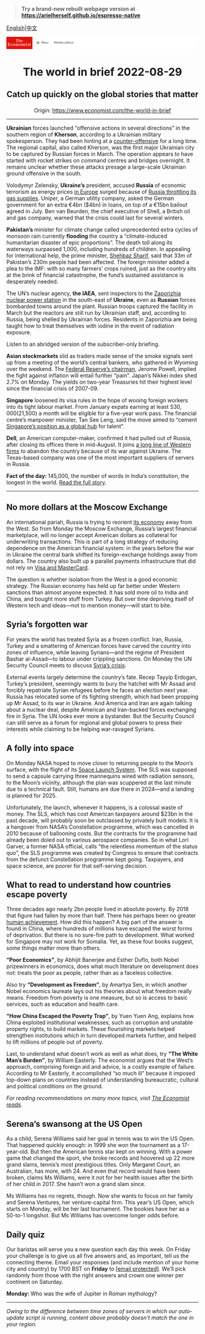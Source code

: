> **Try a brand-new rebuilt webpage version at https://arielherself.github.io/espresso-native**

[English](https://github.com/arielherself/espresso/blob/main/README.md)|[中文](https://github-com.translate.goog/arielherself/espresso/blob/main/README.md?_x_tr_sl=en&_x_tr_tl=zh-CN&_x_tr_hl=zh-CN&_x_tr_pto=wapp)



![The Economist](menubar.png)

# <p align="center">The world in brief 2022-08-29</p>

## <p align="center">Catch up quickly on the global stories that matter</p>

<p align="center">Origin: <a href="https://www.economist.com/the-world-in-brief">https://www.economist.com/the-world-in-brief</a><hr>

<strong>Ukrainian</strong> forces launched “offensive actions in several directions” in the southern region of <strong>Kherson</strong>, according to a Ukrainian military spokesperson. They had been hinting at a [counter-offensive](https://www.economist.com/europe/2022/08/14/a-ukrainian-counter-offensive-in-kherson-faces-steep-odds) for a long time. The regional capital, also called Kherson, was the first major Ukrainian city to be captured by Russian forces in March. The operation appears to have started with rocket strikes on command centres and bridges overnight. It remains unclear whether these attacks presage a large-scale Ukrainian ground offensive in the south.

Volodymyr Zelensky, <strong>Ukraine’s</strong> president, accused <strong>Russia </strong>of economic terrorism as energy prices [in Europe](https://www.economist.com/business/2022/07/14/can-deutschland-ag-cope-with-the-russian-gas-shock) surged because of [Russia throttling its gas supplies](https://www.economist.com/europe/2022/07/11/europe-is-preparing-for-russian-gas-to-be-cut-off-this-winter). Uniper, a German utility company, asked the German government for an extra €4bn ($4bn) in loans, on top of a €15bn bailout agreed in July. Ben van Beurden, the chief executive of Shell, a British oil and gas company, warned that the crisis could last for several winters.

<strong>Pakistan’s </strong>minister for climate change called unprecedented extra cycles of monsoon rain currently <strong>flooding </strong>the country a “climate-induced humanitarian disaster of epic proportions”. The death toll along its waterways surpassed 1,000, including hundreds of children. In appealing for international help, the prime minister, [Shehbaz Sharif](https://www.economist.com/by-invitation/2022/08/13/pakistans-prime-minister-on-his-drive-to-modernise-the-country), said that 33m of Pakistan’s 230m people had been affected. The foreign minister added a plea to the IMF: with so many farmers’ crops ruined, just as the country sits at the brink of financial catastrophe, the fund’s sustained assistance is desperately needed.

The UN’s nuclear agency, <strong>the IAEA</strong>, sent inspectors to the [Zaporizhia nuclear power station](https://www.economist.com/the-economist-explains/2022/08/19/what-is-at-stake-at-ukraines-zaporizhia-nuclear-plant) in the south-east of <strong>Ukraine</strong>, even as <strong>Russian</strong> forces bombarded towns around the plant. Russian troops captured the facility in March but the reactors are still run by Ukrainian staff, and, according to Russia, being shelled by Ukrainian forces. Residents in Zaporizhia are being taught how to treat themselves with iodine in the event of radiation exposure.

Listen to an abridged version of the subscriber-only briefing.

<strong>Asian stockmarkets </strong>slid as traders made sense of the smoke signals sent up from a meeting of the world’s central bankers, who gathered in Wyoming over the weekend. The [Federal Reserve’s chairman](https://www.economist.com/finance-and-economics/2022/07/21/the-fed-put-morphs-into-a-fed-call), Jerome Powell, implied the fight against inflation will entail further “pain”. Japan’s Nikkei index shed 2.7% on Monday. The yields on two-year Treasuries hit their highest level since the financial crisis of 2007-09.

<strong>Singapore</strong> loosened its visa rules in the hope of wooing foreign workers into its tight labour market. From January expats earning at least S$30,000 ($21,500) a month will be eligible for a five-year work pass. The financial centre’s manpower minister, Tan See Leng, said the move aimed to “cement [Singapore’s position as a global hub](https://www.economist.com/finance-and-economics/2022/06/29/the-battle-between-asias-financial-centres-is-heating-up) for talent”.

<strong>Dell</strong>, an American computer-maker, confirmed it had pulled out of Russia, after closing its offices there in mid-August. It joins [a long line of Western firms](https://www.economist.com/business/western-firms-thorny-russian-dilemmas/21808196) to abandon the country because of its war against Ukraine. The Texas-based company was one of the most important suppliers of servers in Russia.

<strong>Fact of the day: </strong>145,000, the number of words in India’s constitution, the longest in the world. [Read the full story](https://www.economist.com/international/2022/08/25/dictators-and-utopians-are-fond-of-fiddling-with-constitutions).

----------

## No more dollars at the Moscow Exchange

An international pariah, Russia is trying to reorient [its economy](https://www.economist.com/finance-and-economics/2022/03/05/vladimir-putins-fortress-russia-is-crumbling) away from the West. So from Monday the Moscow Exchange, Russia’s largest financial marketplace, will no longer accept American dollars as collateral for underwriting transactions. This is part of a long strategy of reducing dependence on the American financial system: in the years before the war in Ukraine the central bank shifted its foreign-exchange holdings away from dollars. The country also built up a parallel payments infrastructure that did not rely on [Visa and MasterCard](https://www.economist.com/finance-and-economics/2022/08/17/can-the-visa-mastercard-duopoly-be-broken).

The question is whether isolation from the West is a good economic strategy. The Russian economy has held up far better under Western sanctions than almost anyone expected. It has sold more oil to India and China, and bought more stuff from Turkey. But over time depriving itself of Western tech and ideas—not to mention money—will start to bite.

## Syria’s forgotten war

For years the world has treated Syria as a frozen conflict. Iran, Russia, Turkey and a smattering of American forces have carved the country into zones of influence, while leaving Syrians—and the regime of President Bashar al-Assad—to labour under crippling sanctions. On Monday the UN Security Council meets to discuss [Syria’s crisis](https://www.economist.com/middle-east-and-africa/2022/06/16/bashar-al-assad-is-hollowing-out-syrias-ravaged-state).

External events largely determine the country’s fate. Recep Tayyip Erdogan, Turkey’s president, seemingly wants to bury the hatchet with Mr Assad and forcibly repatriate Syrian refugees before he faces an election next year. Russia has relocated some of its fighting strength, which had been propping up Mr Assad, to its war in Ukraine. And America and Iran are again talking about a nuclear deal, despite American and Iran-backed forces exchanging fire in Syria. The UN looks ever more a bystander. But the Security Council can still serve as a forum for regional and global powers to press their interests while claiming to be helping war-ravaged Syrians. 

## A folly into space

On Monday NASA hoped to move closer to returning people to the Moon’s surface, with the flight of its [Space Launch System](https://www.economist.com/science-and-technology/2022/08/24/nasas-space-launch-system-is-yesterdays-rocket). The SLS was supposed to send a capsule carrying three mannequins wired with radiation sensors, to the Moon’s vicinity, although the plan was scuppered at the last minute due to a technical fault. Still, humans are due there in 2024—and a landing is planned for 2025.

Unfortunately, the launch, whenever it happens, is a colossal waste of money. The SLS, which has cost American taxpayers around $23bn in the past decade, will probably soon be outclassed by privately built models. It is a hangover from NASA’s Constellation programme, which was cancelled in 2010 because of ballooning costs. But the contracts for the programme had already been doled out to various aerospace companies. So in what Lori Garver, a former NASA official, calls “the relentless momentum of the status quo”, the SLS programme was created by Congress to ensure that contracts from the defunct Constellation programme kept going. Taxpayers, and space science, are poorer for that self-serving decision.

## What to read to understand how countries escape poverty

Three decades ago nearly 2bn people lived in absolute poverty. By 2018 that figure had fallen by more than half. There has perhaps been no greater [human achievement](https://www.economist.com/the-economist-reads/2022/07/21/what-to-read-to-understand-how-countries-escape-the-worst-poverty). How did this happen? A big part of the answer is found in China, where hundreds of millions have escaped the worst forms of deprivation. But there is no sure-fire path to development. What worked for Singapore may not work for Somalia. Yet, as these four books suggest, some things matter more than others.

<strong>“Poor Economics”</strong>, by Abhijit Banerjee and Esther Duflo, both Nobel prizewinners in economics, does what much literature on development does not: treats the poor as people, rather than as a faceless collective.

Also try <strong>“Development as Freedom”</strong>, by Amartya Sen, in which another Nobel economics laureate lays out his theories about what freedom really means. Freedom from poverty is one measure, but so is access to basic services, such as education and health care.

<strong>“How China Escaped the Poverty Trap”</strong>, by Yuen Yuen Ang, explains how China exploited institutional weaknesses, such as corruption and unstable property rights, to build markets. These flourishing markets helped strengthen institutions which in turn developed markets further, and helped to lift millions of people out of poverty.

Last, to understand what doesn’t work as well as what does, try <strong>“The White Man’s Burden”</strong>, by William Easterly. The economist argues that the West’s approach, comprising foreign aid and advice, is a costly example of failure. According to Mr Easterly, it accomplished “so much ill” because it imposed top-down plans on countries instead of understanding bureaucratic, cultural and political conditions on the ground.

<em>For reading recommendations on many more topics, visit </em>[<em>The Economist reads</em>](https://www.economist.com/the-economist-reads/)<em>.</em>

## Serena’s swansong at the US Open

As a child, Serena Williams said her goal in tennis was to win the US Open. That happened quickly enough: in 1999 she won the tournament as a 17-year-old. But then the American tennis star kept on winning. With a power game that changed the sport, she broke records and hoovered up 22 more grand slams, tennis’s most prestigious titles. Only Margaret Court, an Australian, has more, with 24. And even that record would have been broken, claims Ms Williams, were it not for her health issues after the birth of her child in 2017. She hasn’t won a grand slam since.

Ms Williams has no regrets, though. Now she wants to focus on her family and Serena Ventures, her venture-capital firm. This year’s US Open, which starts on Monday, will be her last tournament. The bookies have her as a 50-to-1 longshot. But Ms Williams has overcome longer odds before.

## Daily quiz

Our baristas will serve you a new question each day this week. On Friday your challenge is to give us all five answers and, as important, tell us the connecting theme. Email your responses (and include mention of your home city and country) by 1700 BST on <strong>Friday</strong> to [<span class="__cf_email__" data-cfemail="cb9abea2b18eb8bbb9aeb8b8a48baea8a4a5a4a6a2b8bfe5a8a4a6">[email&#160;protected]</span>](https://mail.google.com/mail/?view=cm&amp;fs=1&amp;tf=1&amp;to=QuizEspresso@economist.com). We’ll pick randomly from those with the right answers and crown one winner per continent on Saturday.

<strong>Monday: </strong>Who was the wife of Jupiter in Roman mythology?

----------

*Owing to the difference between time zones of servers in which our auto-update script is running, content above probably doesn't match the one in your region.*
